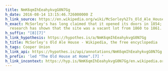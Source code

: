 ```yaml
---
title: NmK6qmIhEeahykvgG0N7Gg
h_date: 2016-08-14 13:15:46.726000000 Z
h_link_source: https://en.wikipedia.org/wiki/McSorley%27s_Old_Ale_House
h_exact: McSorley's has long claimed that it opened its doors in 1854; however, historical
  research has shown that the site was a vacant lot from 1860 to 1861.
h_suffix: "[8][7]"
h_link_hypothesis: https://hypothes.is/a/NmK6qmIhEeahykvgG0N7Gg
h_title: McSorley's Old Ale House - Wikipedia, the free encyclopedia
h_tags: Cooper Union
h_link_api: https://hypothes.is/api/annotations/NmK6qmIhEeahykvgG0N7Gg
h_prefix: 'led "The Old House at Home".[7] '
h_link_incontext: https://hyp.is/NmK6qmIhEeahykvgG0N7Gg/en.wikipedia.org/wiki/McSorley%27s_Old_Ale_House
---
```



